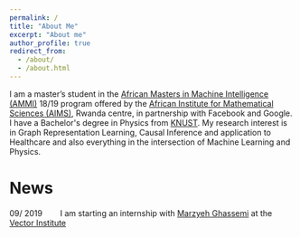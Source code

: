 ```yaml
---
permalink: /
title: "About Me"
excerpt: "About me"
author_profile: true
redirect_from: 
  - /about/
  - /about.html
---
```


I am a master’s student in the [African Masters in Machine Intelligence (AMMI)](www.aimsammi.org) 18/19 program offered by the [African Institute for Mathematical Sciences (AIMS)](https://www.nexteinstein.org/), Rwanda centre, in partnership with Facebook and Google. I have a Bachelor's degree in Physics from [KNUST](https://www.knust.edu.gh). My research interest is in Graph Representation Learning, Causal Inference and application to Healthcare and also everything in the intersection of Machine Learning and Physics.

# News 
09/ 2019  &nbsp;&nbsp; &nbsp; &nbsp;   I am starting an internship with [Marzyeh Ghassemi](http://www.marzyehghassemi.com/) at the [Vector Institute](https://vectorinstitute.ai/)
